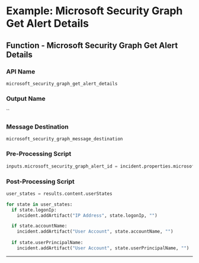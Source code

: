 <!--
    DO NOT MANUALLY EDIT THIS FILE
    THIS FILE IS AUTOMATICALLY GENERATED WITH resilient-circuits codegen
-->

# Example: Microsoft Security Graph Get Alert Details

## Function - Microsoft Security Graph Get Alert Details

### API Name
`microsoft_security_graph_get_alert_details`

### Output Name
``

### Message Destination
`microsoft_security_graph_message_destination`

### Pre-Processing Script
```python
inputs.microsoft_security_graph_alert_id = incident.properties.microsoft_security_graph_alert_id
```

### Post-Processing Script
```python
user_states = results.content.userStates

for state in user_states:
  if state.logonIp:
    incident.addArtifact("IP Address", state.logonIp, "")

  if state.accountName:
    incident.addArtifact("User Account", state.accountName, "")
  
  if state.userPrincipalName:
    incident.addArtifact("User Account", state.userPrincipalName, "")

```

---

